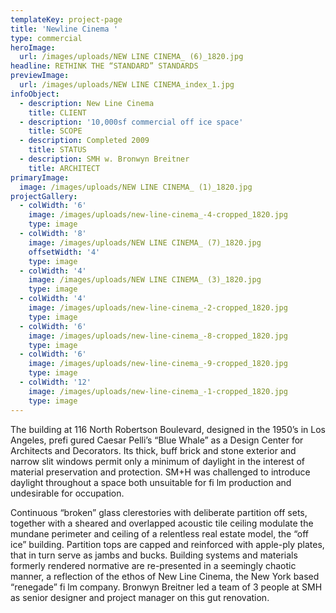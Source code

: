 ```yaml
---
templateKey: project-page
title: 'Newline Cinema '
type: commercial
heroImage:
  url: /images/uploads/NEW LINE CINEMA_ (6)_1820.jpg
headline: RETHINK THE “STANDARD” STANDARDS
previewImage:
  url: /images/uploads/NEW LINE CINEMA_index_1.jpg
infoObject:
  - description: New Line Cinema
    title: CLIENT
  - description: '10,000sf commercial off ice space'
    title: SCOPE
  - description: Completed 2009
    title: STATUS
  - description: SMH w. Bronwyn Breitner
    title: ARCHITECT
primaryImage:
  image: /images/uploads/NEW LINE CINEMA_ (1)_1820.jpg
projectGallery:
  - colWidth: '6'
    image: /images/uploads/new-line-cinema_-4-cropped_1820.jpg
    type: image
  - colWidth: '8'
    image: /images/uploads/NEW LINE CINEMA_ (7)_1820.jpg
    offsetWidth: '4'
    type: image
  - colWidth: '4'
    image: /images/uploads/NEW LINE CINEMA_ (3)_1820.jpg
    type: image
  - colWidth: '4'
    image: /images/uploads/new-line-cinema_-2-cropped_1820.jpg
    type: image
  - colWidth: '6'
    image: /images/uploads/new-line-cinema_-8-cropped_1820.jpg
    type: image
  - colWidth: '6'
    image: /images/uploads/new-line-cinema_-9-cropped_1820.jpg
    type: image
  - colWidth: '12'
    image: /images/uploads/new-line-cinema_-1-cropped_1820.jpg
    type: image
---
```

The building at 116 North Robertson Boulevard, designed
 in the 1950’s in Los Angeles, prefi gured Caesar Pelli’s “Blue
 Whale” as a Design Center for Architects and Decorators. Its
 thick, buff brick and stone exterior and narrow slit windows
 permit only a minimum of daylight in the interest of material
 preservation and protection. SM+H was challenged to introduce
 daylight throughout a space both unsuitable for fi lm
 production and undesirable for occupation.

Continuous “broken” glass clerestories with deliberate partition
 off sets, together with a sheared and overlapped acoustic
 tile ceiling modulate the mundane perimeter and ceiling
 of a relentless real estate model, the “off ice” building.
 Partition tops are capped and reinforced with apple-ply
 plates, that in turn serve as jambs and bucks. Building systems
 and materials formerly rendered normative are re-presented
 in a seemingly chaotic manner, a reflection of the
 ethos of New Line Cinema, the New York based “renegade”
 fi lm company.
 Bronwyn Breitner led a team of 3 people at SMH as senior
 designer and project manager on this gut renovation.
